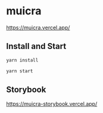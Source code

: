 # muicra

https://muicra.vercel.app/

## Install and Start

```sh
yarn install

yarn start
```

## Storybook

https://muicra-storybook.vercel.app/